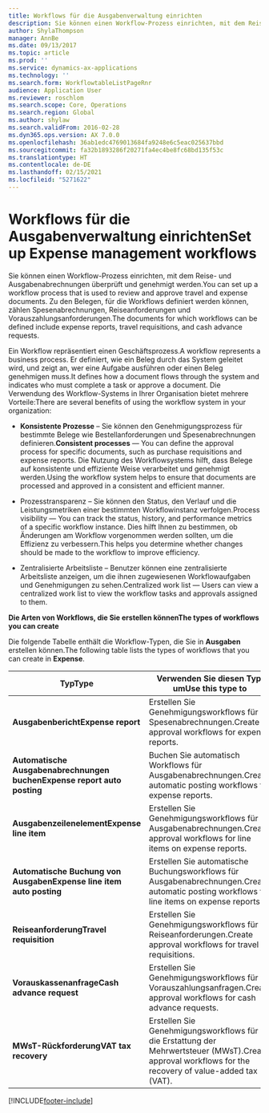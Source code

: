 ```yaml
---
title: Workflows für die Ausgabenverwaltung einrichten
description: Sie können einen Workflow-Prozess einrichten, mit dem Reise- und Ausgabenabrechnungen überprüft und genehmigt werden.
author: ShylaThompson
manager: AnnBe
ms.date: 09/13/2017
ms.topic: article
ms.prod: ''
ms.service: dynamics-ax-applications
ms.technology: ''
ms.search.form: WorkflowtableListPageRnr
audience: Application User
ms.reviewer: roschlom
ms.search.scope: Core, Operations
ms.search.region: Global
ms.author: shylaw
ms.search.validFrom: 2016-02-28
ms.dyn365.ops.version: AX 7.0.0
ms.openlocfilehash: 36ab1edc4769013684fa9248e6c5eac025637bbd
ms.sourcegitcommit: fa32b1893286f20271fa4ec4be8fc68bd135f53c
ms.translationtype: HT
ms.contentlocale: de-DE
ms.lasthandoff: 02/15/2021
ms.locfileid: "5271622"
---
```

# <a name="set-up-expense-management-workflows"></a><span data-ttu-id="63fc1-103">Workflows für die Ausgabenverwaltung einrichten</span><span class="sxs-lookup"><span data-stu-id="63fc1-103">Set up Expense management workflows</span></span>

<span data-ttu-id="63fc1-104">Sie können einen Workflow-Prozess einrichten, mit dem Reise- und Ausgabenabrechnungen überprüft und genehmigt werden.</span><span class="sxs-lookup"><span data-stu-id="63fc1-104">You can set up a workflow process that is used to review and approve travel and expense documents.</span></span> <span data-ttu-id="63fc1-105">Zu den Belegen, für die Workflows definiert werden können, zählen Spesenabrechnungen, Reiseanforderungen und Vorauszahlungsanforderungen.</span><span class="sxs-lookup"><span data-stu-id="63fc1-105">The documents for which workflows can be defined include expense reports, travel requisitions, and cash advance requests.</span></span>

<span data-ttu-id="63fc1-106">Ein Workflow repräsentiert einen Geschäftsprozess.</span><span class="sxs-lookup"><span data-stu-id="63fc1-106">A workflow represents a business process.</span></span> <span data-ttu-id="63fc1-107">Er definiert, wie ein Beleg durch das System geleitet wird, und zeigt an, wer eine Aufgabe ausführen oder einen Beleg genehmigen muss.</span><span class="sxs-lookup"><span data-stu-id="63fc1-107">It defines how a document flows through the system and indicates who must complete a task or approve a document.</span></span> <span data-ttu-id="63fc1-108">Die Verwendung des Workflow-Systems in Ihrer Organisation bietet mehrere Vorteile:</span><span class="sxs-lookup"><span data-stu-id="63fc1-108">There are several benefits of using the workflow system in your organization:</span></span>

-   <span data-ttu-id="63fc1-109">**Konsistente Prozesse** – Sie können den Genehmigungsprozess für bestimmte Belege wie Bestellanforderungen und Spesenabrechnungen definieren.</span><span class="sxs-lookup"><span data-stu-id="63fc1-109">**Consistent processes** — You can define the approval process for specific documents, such as purchase requisitions and expense reports.</span></span> <span data-ttu-id="63fc1-110">Die Nutzung des Workflowsystems hilft, dass Belege auf konsistente und effiziente Weise verarbeitet und genehmigt werden.</span><span class="sxs-lookup"><span data-stu-id="63fc1-110">Using the workflow system helps to ensure that documents are processed and approved in a consistent and efficient manner.</span></span>

-   <span data-ttu-id="63fc1-111">Prozesstransparenz – Sie können den Status, den Verlauf und die Leistungsmetriken einer bestimmten Workflowinstanz verfolgen.</span><span class="sxs-lookup"><span data-stu-id="63fc1-111">Process visibility — You can track the status, history, and performance metrics of a specific workflow instance.</span></span> <span data-ttu-id="63fc1-112">Dies hilft Ihnen zu bestimmen, ob Änderungen am Workflow vorgenommen werden sollten, um die Effizienz zu verbessern.</span><span class="sxs-lookup"><span data-stu-id="63fc1-112">This helps you determine whether changes should be made to the workflow to improve efficiency.</span></span>

-   <span data-ttu-id="63fc1-113">Zentralisierte Arbeitsliste – Benutzer können eine zentralisierte Arbeitsliste anzeigen, um die ihnen zugewiesenen Workflowaufgaben und Genehmigungen zu sehen.</span><span class="sxs-lookup"><span data-stu-id="63fc1-113">Centralized work list — Users can view a centralized work list to view the workflow tasks and approvals assigned to them.</span></span> 

<span data-ttu-id="63fc1-114">**Die Arten von Workflows, die Sie erstellen können**</span><span class="sxs-lookup"><span data-stu-id="63fc1-114">**The types of workflows you can create**</span></span>

<span data-ttu-id="63fc1-115">Die folgende Tabelle enthält die Workflow-Typen, die Sie in **Ausgaben** erstellen können.</span><span class="sxs-lookup"><span data-stu-id="63fc1-115">The following table lists the types of workflows that you can create in **Expense**.</span></span>


|              <span data-ttu-id="63fc1-116"><strong>Typ</strong></span><span class="sxs-lookup"><span data-stu-id="63fc1-116"><strong>Type</strong></span></span>              |                   <span data-ttu-id="63fc1-117"><strong>Verwenden Sie diesen Typ, um</strong></span><span class="sxs-lookup"><span data-stu-id="63fc1-117"><strong>Use this type to</strong></span></span>                   |
|-------------------------------------------------|-----------------------------------------------------------------------|
|         <span data-ttu-id="63fc1-118"><strong>Ausgabenbericht</strong></span><span class="sxs-lookup"><span data-stu-id="63fc1-118"><strong>Expense report</strong></span></span>         |            <span data-ttu-id="63fc1-119">Erstellen Sie Genehmigungsworkflows für Spesenabrechnungen.</span><span class="sxs-lookup"><span data-stu-id="63fc1-119">Create approval workflows for expense reports.</span></span>             |
|  <span data-ttu-id="63fc1-120"><strong>Automatische Ausgabenabrechnungen buchen</strong></span><span class="sxs-lookup"><span data-stu-id="63fc1-120"><strong>Expense report auto posting</strong></span></span>   |        <span data-ttu-id="63fc1-121">Buchen Sie automatisch Workflows für Ausgabenabrechnungen.</span><span class="sxs-lookup"><span data-stu-id="63fc1-121">Create automatic posting workflows for expense reports.</span></span>        |
|       <span data-ttu-id="63fc1-122"><strong>Ausgabenzeilenelement</strong></span><span class="sxs-lookup"><span data-stu-id="63fc1-122"><strong>Expense line item</strong></span></span>        |     <span data-ttu-id="63fc1-123">Erstellen Sie Genehmigungsworkflows für Ausgabenabrechnungen.</span><span class="sxs-lookup"><span data-stu-id="63fc1-123">Create approval workflows for line items on expense reports.</span></span>      |
| <span data-ttu-id="63fc1-124"><strong>Automatische Buchung von Ausgaben</strong></span><span class="sxs-lookup"><span data-stu-id="63fc1-124"><strong>Expense line item auto posting</strong></span></span> | <span data-ttu-id="63fc1-125">Erstellen Sie automatische Buchungsworkflows für Ausgabenabrechnungen.</span><span class="sxs-lookup"><span data-stu-id="63fc1-125">Create automatic posting workflows for line items on expense reports.</span></span> |
|       <span data-ttu-id="63fc1-126"><strong>Reiseanforderung</strong></span><span class="sxs-lookup"><span data-stu-id="63fc1-126"><strong>Travel requisition</strong></span></span>       |          <span data-ttu-id="63fc1-127">Erstellen Sie Genehmigungsworkflows für Reiseanforderungen.</span><span class="sxs-lookup"><span data-stu-id="63fc1-127">Create approval workflows for travel requisitions.</span></span>           |
|      <span data-ttu-id="63fc1-128"><strong>Vorauskassenanfrage</strong></span><span class="sxs-lookup"><span data-stu-id="63fc1-128"><strong>Cash advance request</strong></span></span>      |         <span data-ttu-id="63fc1-129">Erstellen Sie Genehmigungsworkflows für Vorauszahlungsanfragen.</span><span class="sxs-lookup"><span data-stu-id="63fc1-129">Create approval workflows for cash advance requests.</span></span>          |
|        <span data-ttu-id="63fc1-130"><strong>MWsT-Rückforderung</strong></span><span class="sxs-lookup"><span data-stu-id="63fc1-130"><strong>VAT tax recovery</strong></span></span>        | <span data-ttu-id="63fc1-131">Erstellen Sie Genehmigungsworkflows für die Erstattung der Mehrwertsteuer (MWsT).</span><span class="sxs-lookup"><span data-stu-id="63fc1-131">Create approval workflows for the recovery of value-added tax (VAT).</span></span>  |



[!INCLUDE[footer-include](../includes/footer-banner.md)]